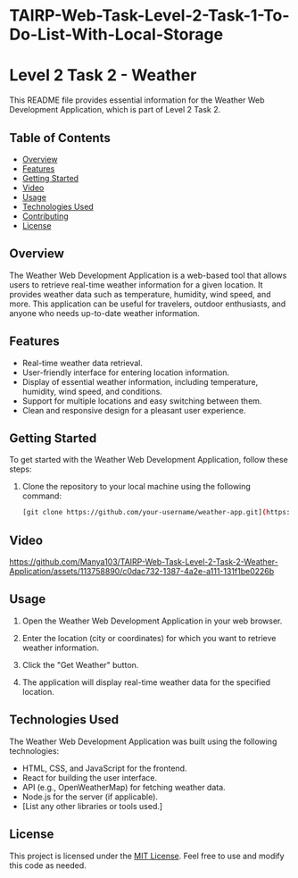 # TAIRP-Web-Task-Level-2-Task-1-To-Do-List-With-Local-Storage

# Level 2 Task 2 - Weather 

This README file provides essential information for the Weather Web Development Application, which is part of Level 2 Task 2. 

## Table of Contents
- [Overview](#overview)
- [Features](#features)
- [Getting Started](#getting-started)
- [Video](#Video)
- [Usage](#usage)
- [Technologies Used](#technologies-used)
- [Contributing](#contributing)
- [License](#license)

## Overview

The Weather Web Development Application is a web-based tool that allows users to retrieve real-time weather information for a given location. It provides weather data such as temperature, humidity, wind speed, and more. This application can be useful for travelers, outdoor enthusiasts, and anyone who needs up-to-date weather information.

## Features

- Real-time weather data retrieval.
- User-friendly interface for entering location information.
- Display of essential weather information, including temperature, humidity, wind speed, and conditions.
- Support for multiple locations and easy switching between them.
- Clean and responsive design for a pleasant user experience.

## Getting Started

To get started with the Weather Web Development Application, follow these steps:

1. Clone the repository to your local machine using the following command:

   ```bash
   [git clone https://github.com/your-username/weather-app.git](https://github.com/Manya103/TAIRP-Web-Task-Level-2-Task-2-Weather-Application.git)
   ```

## Video 


https://github.com/Manya103/TAIRP-Web-Task-Level-2-Task-2-Weather-Application/assets/113758890/c0dac732-1387-4a2e-a111-131f1be0226b


## Usage

1. Open the Weather Web Development Application in your web browser.

2. Enter the location (city or coordinates) for which you want to retrieve weather information.

3. Click the "Get Weather" button.

4. The application will display real-time weather data for the specified location.

## Technologies Used

The Weather Web Development Application was built using the following technologies:

- HTML, CSS, and JavaScript for the frontend.
- React for building the user interface.
- API (e.g., OpenWeatherMap) for fetching weather data.
- Node.js for the server (if applicable).
- [List any other libraries or tools used.]


## License

This project is licensed under the [MIT License](LICENSE). Feel free to use and modify this code as needed.
